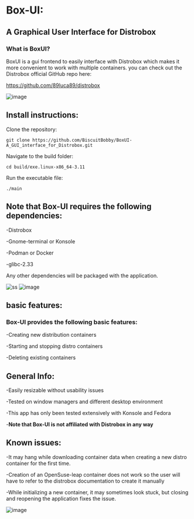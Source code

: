 # Box-UI: 
## A Graphical User Interface for Distrobox
### What is BoxUI?

BoxUI is a gui frontend to easily interface with Distrobox which makes it more convenient to work with multiple containers. 
you can check out the Distrobox official GitHub repo here:

https://github.com/89luca89/distrobox

![image](https://user-images.githubusercontent.com/87699062/227215238-42b1277d-d2ed-4552-8265-4b261613efc3.png)

## Install instructions:
Clone the repository:

```git clone https://github.com/BiscuitBobby/BoxUI-A_GUI_interface_for_Distrobox.git```

Navigate to the build folder:

```cd build/exe.linux-x86_64-3.11```

Run the executable file:

```./main```

## Note that Box-UI requires the following dependencies:
-Distrobox

-Gnome-terminal or Konsole

-Podman or Docker

-glibc-2.33

Any other dependencies will be packaged with the application.

![ss](https://user-images.githubusercontent.com/87699062/227241222-09f4b8ed-bc21-451c-bae8-53e4c1761d5b.png)
![image](https://user-images.githubusercontent.com/87699062/229911449-a279306e-9cf2-4a60-8642-973e29d9949c.png)

## basic features:
### Box-UI provides the following basic features:
-Creating new distribution containers

-Starting and stopping distro containers

-Deleting existing containers
## General Info:
-Easily resizable without usability issues

-Tested on window managers and different desktop environment

-This app has only been tested extensively with Konsole and Fedora

-**Note that Box-UI is not affiliated with Distrobox in any way**

## Known issues:
-It may hang while downloading container data when creating a new distro container for the first time.

-Creation of an OpenSuse-leap container does not work so the user will have to refer to the distrobox documentation to create it manually

-While initializing a new container, it may sometimes look stuck, but closing and reopening the application fixes the issue.

![image](https://user-images.githubusercontent.com/87699062/229923244-8fe33168-7cdf-47be-8f42-bc9da530efe7.png)
